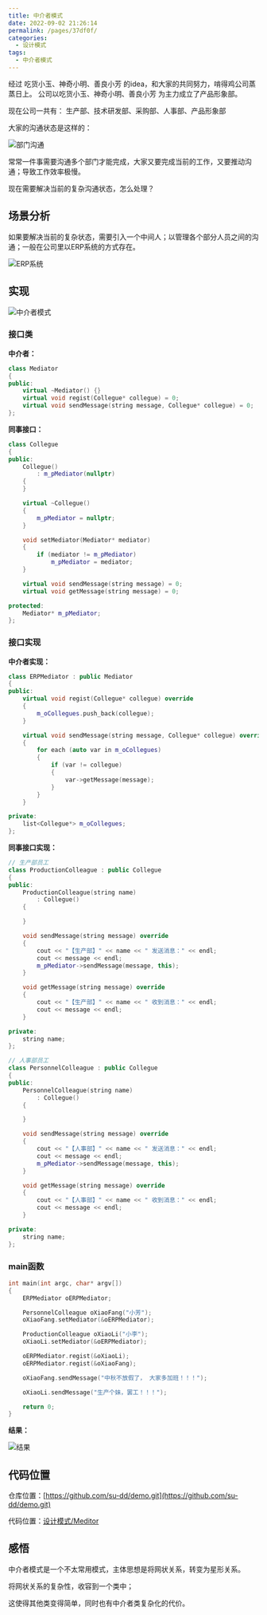 ```yaml
---
title: 中介者模式
date: 2022-09-02 21:26:14
permalink: /pages/37df0f/
categories:
  - 设计模式
tags:
  - 中介者模式
---
```

经过 吃货小玉、神奇小明、善良小芳 的idea，和大家的共同努力，啃得鸡公司蒸蒸日上。 公司以吃货小玉、神奇小明、善良小芳 为主力成立了产品形象部。

现在公司一共有： 生产部、技术研发部、采购部、人事部、产品形象部

大家的沟通状态是这样的：

![部门沟通](https://cdn.addai.cn/blog/202208312025837.png)

常常一件事需要沟通多个部门才能完成，大家又要完成当前的工作，又要推动沟通；导致工作效率极慢。

现在需要解决当前的复杂沟通状态，怎么处理？

<!-- more -->

## 场景分析

如果要解决当前的复杂状态，需要引入一个中间人；以管理各个部分人员之间的沟通；一般在公司里以ERP系统的方式存在。

![ERP系统](https://cdn.addai.cn/blog/202208312114522.png)

## 实现

![中介者模式](https://cdn.addai.cn/blog/知识总结/设计模式/中介者模式.drawio.png)


### 接口类

**中介者：**
```cpp
class Mediator
{
public:
	virtual ~Mediator() {}
	virtual void regist(Collegue* collegue) = 0;
	virtual void sendMessage(string message, Collegue* collegue) = 0;
};
```

**同事接口：**
```cpp
class Collegue
{
public:
	Collegue()
		: m_pMediator(nullptr)
	{
	}

	virtual ~Collegue() 
	{
		m_pMediator = nullptr;
	}

	void setMediator(Mediator* mediator)
	{
		if (mediator != m_pMediator)
			m_pMediator = mediator;
	}

	virtual void sendMessage(string message) = 0;
	virtual void getMessage(string message) = 0;

protected:
	Mediator* m_pMediator;
};
```


### 接口实现
**中介者实现：**
```cpp
class ERPMediator : public Mediator
{
public:
	virtual void regist(Collegue* collegue) override
	{
		m_oCollegues.push_back(collegue);
	}

	virtual void sendMessage(string message, Collegue* collegue) override
	{
		for each (auto var in m_oCollegues)
		{
			if (var != collegue)
			{
				var->getMessage(message);
			}
		}
	}

private:
	list<Collegue*> m_oCollegues;
};
```

**同事接口实现：**

```cpp
// 生产部员工
class ProductionColleague : public Collegue
{
public:
	ProductionColleague(string name)
		: Collegue()
	{

	}

	void sendMessage(string message) override
	{
		cout << "【生产部】" << name << " 发送消息：" << endl;
		cout << message << endl;
		m_pMediator->sendMessage(message, this);
	}

	void getMessage(string message) override
	{
		cout << "【生产部】" << name << " 收到消息：" << endl;
		cout << message << endl;
	}

private:
	string name;
};

// 人事部员工
class PersonnelColleague : public Collegue
{
public:
	PersonnelColleague(string name)
		: Collegue()
	{

	}

	void sendMessage(string message) override
	{
		cout << "【人事部】" << name << " 发送消息：" << endl;
		cout << message << endl;
		m_pMediator->sendMessage(message, this);
	}

	void getMessage(string message) override
	{
		cout << "【人事部】" << name << " 收到消息：" << endl;
		cout << message << endl;
	}

private:
	string name;
};

```

### main函数

```cpp
int main(int argc, char* argv[])
{
	ERPMediator oERPMediator;

	PersonnelColleague oXiaoFang("小芳");
	oXiaoFang.setMediator(&oERPMediator);

	ProductionColleague oXiaoLi("小李");
	oXiaoLi.setMediator(&oERPMediator);

	oERPMediator.regist(&oXiaoLi);
	oERPMediator.regist(&oXiaoFang);

	oXiaoFang.sendMessage("中秋不放假了， 大家多加班！！！");

	oXiaoLi.sendMessage("生产个妹，罢工！！！");

	return 0;
}
```
**结果：**

![结果](https://cdn.addai.cn/blog/202209021937894.png)

## 代码位置

仓库位置：[https://github.com/su-dd/demo.git](https://github.com/su-dd/demo.git)

代码位置：[设计模式/Meditor](https://github.com/su-dd/demo/tree/main/设计模式/Meditor)

## 感悟

中介者模式是一个不太常用模式，主体思想是将网状关系，转变为星形关系。

将网状关系的复杂性，收容到一个类中；

这使得其他类变得简单，同时也有中介者类复杂化的代价。